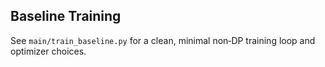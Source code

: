 ## Baseline Training

See `main/train_baseline.py` for a clean, minimal non‑DP training loop and optimizer choices.


